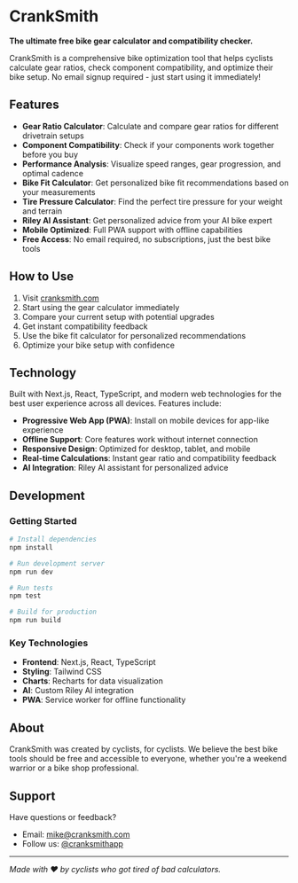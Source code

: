 # CrankSmith

**The ultimate free bike gear calculator and compatibility checker.**

CrankSmith is a comprehensive bike optimization tool that helps cyclists calculate gear ratios, check component compatibility, and optimize their bike setup. No email signup required - just start using it immediately!

## Features

- **Gear Ratio Calculator**: Calculate and compare gear ratios for different drivetrain setups
- **Component Compatibility**: Check if your components work together before you buy
- **Performance Analysis**: Visualize speed ranges, gear progression, and optimal cadence
- **Bike Fit Calculator**: Get personalized bike fit recommendations based on your measurements
- **Tire Pressure Calculator**: Find the perfect tire pressure for your weight and terrain
- **Riley AI Assistant**: Get personalized advice from your AI bike expert
- **Mobile Optimized**: Full PWA support with offline capabilities
- **Free Access**: No email required, no subscriptions, just the best bike tools

## How to Use

1. Visit [cranksmith.com](https://cranksmith.com)
2. Start using the gear calculator immediately
3. Compare your current setup with potential upgrades
4. Get instant compatibility feedback
5. Use the bike fit calculator for personalized recommendations
6. Optimize your bike setup with confidence

## Technology

Built with Next.js, React, TypeScript, and modern web technologies for the best user experience across all devices. Features include:

- **Progressive Web App (PWA)**: Install on mobile devices for app-like experience
- **Offline Support**: Core features work without internet connection
- **Responsive Design**: Optimized for desktop, tablet, and mobile
- **Real-time Calculations**: Instant gear ratio and compatibility feedback
- **AI Integration**: Riley AI assistant for personalized advice

## Development

### Getting Started

```bash
# Install dependencies
npm install

# Run development server
npm run dev

# Run tests
npm test

# Build for production
npm run build
```

### Key Technologies

- **Frontend**: Next.js, React, TypeScript
- **Styling**: Tailwind CSS
- **Charts**: Recharts for data visualization
- **AI**: Custom Riley AI integration
- **PWA**: Service worker for offline functionality

## About

CrankSmith was created by cyclists, for cyclists. We believe the best bike tools should be free and accessible to everyone, whether you're a weekend warrior or a bike shop professional.

## Support

Have questions or feedback? 
- Email: mike@cranksmith.com
- Follow us: [@cranksmithapp](https://instagram.com/cranksmithapp)

---

*Made with ❤️ by cyclists who got tired of bad calculators.*
